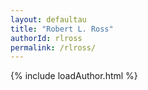```yaml
---
layout: defaultau
title: "Robert L. Ross"
authorId: rlross
permalink: /rlross/
---
```

{% include loadAuthor.html %}
<script>
    $(document).ready(function(){
        showAuthorBio('{{ page.authorId }}');
   });
</script>